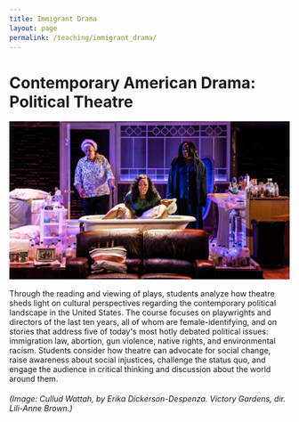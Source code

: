 ```yaml
---
title: Immigrant Drama
layout: page
permalink: /teaching/immigrant_drama/
---
```


# **Contemporary American Drama: <br> Political Theatre**

![Cullud Wattah](../../assets/images/CULLUD_WATTAH.jpg)

Through the reading and viewing of plays, students analyze how theatre sheds light on cultural perspectives regarding the contemporary political landscape in the United States. The course focuses on playwrights and directors of the last ten years, all of whom are female-identifying, and on stories that address five of today's most hotly debated political issues: immigration law, abortion, gun violence, native rights, and environmental racism. Students consider how theatre can advocate for social change, raise awareness about social injustices, challenge the status quo, and engage the audience in critical thinking and discussion about the world around them.




###### (Image: *Cullud Wattah*, by Erika Dickerson-Despenza. Victory Gardens, dir. Lili-Anne Brown.)
